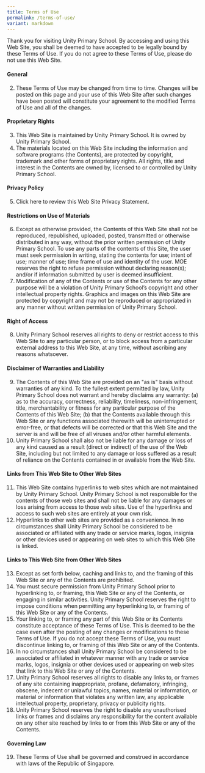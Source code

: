 ```yaml
---
title: Terms of Use
permalink: /terms-of-use/
variant: markdown
---
```

Thank you for visiting Unity Primary School. By accessing and using this Web Site, you shall be deemed to have accepted to be legally bound by these Terms of Use. If you do not agree to these Terms of Use, please do not use this Web Site. 
#### **General**
2. These Terms of Use may be changed from time to time. Changes will be posted on this page and your use of this Web Site after such changes have been posted will constitute your agreement to the modified Terms of Use and all of the changes. 
#### **Proprietary Rights**
3. This Web Site is maintained by Unity Primary School. It is owned by Unity Primary School.
4. The materials located on this Web Site including the information and software programs (the Contents), are protected by copyright, trademark and other forms of proprietary rights. All rights, title and interest in the Contents are owned by, licensed to or controlled by Unity Primary School. 
#### **Privacy Policy** 
5. Click here to review this Web Site Privacy Statement. 
#### **Restrictions on Use of Materials** 
6. Except as otherwise provided, the Contents of this Web Site shall not be reproduced, republished, uploaded, posted, transmitted or otherwise distributed in any way, without the prior written permission of Unity Primary School.  To use any parts of the contents of this Site, the user must seek permission in writing, stating the contents for use; intent of use; manner of use; time frame of use and identity of the user. MOE reserves the right to refuse permission without declaring reason(s); and/or if information submitted by user is deemed insufficient. 
7. Modification of any of the Contents or use of the Contents for any other purpose will be a violation of Unity Primary School’s copyright and other intellectual property rights. Graphics and images on this Web Site are protected by copyright and may not be reproduced or appropriated in any manner without written permission of Unity Primary School.
#### **Right of Access** 
8. Unity Primary School reserves all rights to deny or restrict access to this Web Site to any particular person, or to block access from a particular external address to this Web Site, at any time, without ascribing any reasons whatsoever. 
#### **Disclaimer of Warranties and Liability** 
9. The Contents of this Web Site are provided on an "as is" basis without warranties of any kind. To the fullest extent permitted by law, Unity Primary School does not warrant and hereby disclaims any warranty: 
(a) as to the accuracy, correctness, reliability, timeliness, non-infringement, title, merchantability or fitness for any particular purpose of the Contents of this Web Site; 
(b) that the Contents available through this Web Site or any functions associated therewith will be uninterrupted or error-free, or that defects will be corrected or that this Web Site and the server is and will be free of all viruses and/or other harmful elements. 
10. Unity Primary School shall also not be liable for any damage or loss of any kind caused as a result (direct or indirect) of the use of the Web Site, including but not limited to any damage or loss suffered as a result of reliance on the Contents contained in or available from the Web Site. 
#### **Links from This Web Site to Other Web Sites** 
11. This Web Site contains hyperlinks to web sites which are not maintained by Unity Primary School. Unity Primary School is not responsible for the contents of those web sites and shall not be liable for any damages or loss arising from access to those web sites. Use of the hyperlinks and access to such web sites are entirely at your own risk. 
12. Hyperlinks to other web sites are provided as a convenience. In no circumstances shall Unity Primary School be considered to be associated or affiliated with any trade or service marks, logos, insignia or other devices used or appearing on web sites to which this Web Site is linked. 
#### **Links to This Web Site from Other Web Sites** 
13. Except as set forth below, caching and links to, and the framing of this Web Site or any of the Contents are prohibited. 
14. You must secure permission from Unity Primary School prior to hyperlinking to, or framing, this Web Site or any of the Contents, or engaging in similar activities. Unity Primary School reserves the right to impose conditions when permitting any hyperlinking to, or framing of this Web Site or any of the Contents. 
15. Your linking to, or framing any part of this Web Site or its Contents constitute acceptance of these Terms of Use. This is deemed to be the case even after the posting of any changes or modifications to these Terms of Use. If you do not accept these Terms of Use, you must discontinue linking to, or framing of this Web Site or any of the Contents. 
16. In no circumstances shall Unity Primary School be considered to be associated or affiliated in whatever manner with any trade or service marks, logos, insignia or other devices used or appearing on web sites that link to this Web Site or any of the Contents. 
17. Unity Primary School reserves all rights to disable any links to, or frames of any site containing inappropriate, profane, defamatory, infringing, obscene, indecent or unlawful topics, names, material or information, or material or information that violates any written law, any applicable intellectual property, proprietary, privacy or publicity rights. 
18. Unity Primary School reserves the right to disable any unauthorised links or frames and disclaims any responsibility for the content available on any other site reached by links to or from this Web Site or any of the Contents. 
#### **Governing Law** 
19. These Terms of Use shall be governed and construed in accordance with laws of the Republic of Singapore. 
